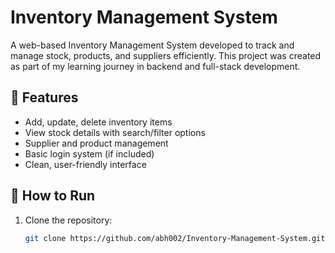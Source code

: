 # Inventory Management System

A web-based Inventory Management System developed to track and manage stock, products, and suppliers efficiently. This project was created as part of my learning journey in backend and full-stack development.

## 🔧 Features

- Add, update, delete inventory items
- View stock details with search/filter options
- Supplier and product management
- Basic login system (if included)
- Clean, user-friendly interface

## 🚀 How to Run

1. Clone the repository:
   ```bash
   git clone https://github.com/abh002/Inventory-Management-System.git
